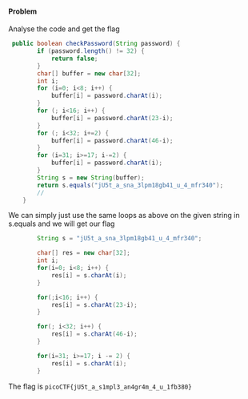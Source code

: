 #### Problem 

Analyse the code and get the flag 

```java
 public boolean checkPassword(String password) {
        if (password.length() != 32) {
            return false;
        }
        char[] buffer = new char[32];
        int i;
        for (i=0; i<8; i++) {
            buffer[i] = password.charAt(i);
        }
        for (; i<16; i++) {
            buffer[i] = password.charAt(23-i);
        }
        for (; i<32; i+=2) {
            buffer[i] = password.charAt(46-i);
        }
        for (i=31; i>=17; i-=2) {
            buffer[i] = password.charAt(i);
        }
        String s = new String(buffer);
        return s.equals("jU5t_a_sna_3lpm18gb41_u_4_mfr340");
        //               
    }
```

We can simply just use the same loops as above on the given string in s.equals and we will get our flag

```java
        String s = "jU5t_a_sna_3lpm18gb41_u_4_mfr340";

        char[] res = new char[32];
        int i;
        for(i=0; i<8; i++) {
            res[i] = s.charAt(i);
        }

        for(;i<16; i++) {
            res[i] = s.charAt(23-i);
        }

        for(; i<32; i++) {
            res[i] = s.charAt(46-i);
        }

        for(i=31; i>=17; i -= 2) {
            res[i] = s.charAt(i);
        }
```

The flag is `picoCTF{jU5t_a_s1mpl3_an4gr4m_4_u_1fb380}`
